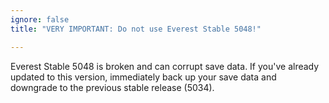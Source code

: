 ```yaml
---
ignore: false
title: "VERY IMPORTANT: Do not use Everest Stable 5048!"

---
```


Everest Stable 5048 is broken and can corrupt save data. If you've already updated to this version, immediately back up your save data and downgrade to the previous stable release (5034).

